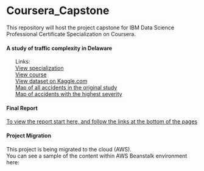 # Coursera_Capstone
This repository will host the project capstone for IBM Data Science Professional Certificate Specialization on Coursera.

#### A study of traffic complexity in Delaware

<ol>
Links: <br>
<a href='https://www.coursera.org/professional-certificates/ibm-data-science'>View specialization</a><br>
<a href='https://www.coursera.org/learn/applied-data-science-capstone'>View course</a><br>
<a href="https://www.kaggle.com/sobhanmoosavi/us-accidents">View dataset on Kaggle.com</a><br>
<a href="https://www.stainlessray.com/map_DE_all_accidents.html">Map of all accidents in the original study</a><br>
<a href="https://www.stainlessray.com/map_DE_highest_severity.html">Map of accidents with the highest severity</a><br>

</ol>

####  Final Report

  <a href='https://github.com/stainlessray/Coursera_Capstone/blob/main/report/INTRODUCTION.md'>To view the report start here, and follow the links at the bottom of the pages</a>
  
  
#### Project Migration
This project is being migrated to the cloud (AWS). <br>
You can see a sample of the content within AWS Beanstalk environment here:<br>
<a href="https://www.raycool.dev/de-traffic/data"></a><br>




  

  
